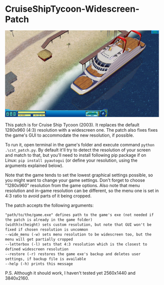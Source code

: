# CruiseShipTycoon-Widescreen-Patch

![Cruise Ship Tycoon, 1920x1080](images/cst_1920x1080.jpg)

This patch is for Cruise Ship Tycoon (2003). It replaces the default 1280x960 (4:3) resolution with a widescreen one. The patch also fixes fixes the game's GUI to accommodate the new resolution, if possible.

To run it, open terminal in the game's folder and execute command `python .\cst_patch.py`. By default it'll try to detect the resolution of your screen and match to that, but you'll need to install following pip package if on Linux: `pip install pyautogui` (or define your resolution, using the arguments explained below).

Note that the game tends to set the lowest graphical settings possible, so you might want to change your game settings. Don't forget to choose "1280x960" resolution from the game options. Also note that menu resolution and in-game resolution can be different, so the menu one is set in 4:3 ratio to avoid parts of it being cropped.

The patch accepts the following arguments:

    "path/to/the/game.exe" defines path to the game's exe (not needed if the patch is already in the game folder)
    (width)x(height) sets custom resolution, but note that GUI won't be fixed if chosen resolution is uncommon
    --wide_menu (-w) sets menu resolution to be widescreen too, but the menu will get partially cropped
    --letterbox (-l) sets that 4:3 resolution which is the closest to defined widescreen resolution
    --restore (-r) restores the game exe's backup and deletes user settings, if backup file is available
    --help (-h) prints this message

P.S. Although it should work, I haven't tested yet 2560x1440 and 3840x2160.
